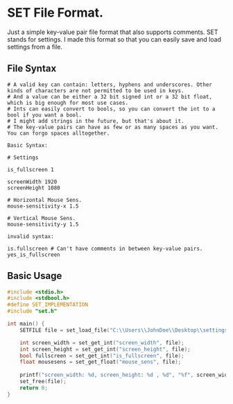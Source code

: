# SET File Format.

Just a simple key-value pair file format that also supports comments.
SET stands for settings. I made this format so that you can easily save and load settings from a file.

## File Syntax

```
# A valid key can contain: letters, hyphens and underscores. Other kinds of characters are not permitted to be used in keys.
# And a value can be either a 32 bit signed int or a 32 bit float, which is big enough for most use cases.
# Ints can easily convert to bools, so you can convert the int to a bool if you want a bool.
# I might add strings in the future, but that's about it.
# The key-value pairs can have as few or as many spaces as you want. You can forgo spaces alltogether.

Basic Syntax:

# Settings

is_fullscreen 1

screenWidth 1920
screenHeight 1080

# Horizontal Mouse Sens.
mouse-sensitivity-x 1.5

# Vertical Mouse Sens.
mouse-sensitivity-y 1.5

invalid syntax:

is.fullscreen # Can't have comments in between key-value pairs. yes_is_fullscreen
```

## Basic Usage
```C
#include <stdio.h>
#include <stdbool.h>
#define SET_IMPLEMENTATION
#include "set.h"

int main() {
    SETFILE file = set_load_file("C:\\Users\\JohnDoe\\Desktop\\settings.set");

    int screen_width = set_get_int("screen_width", file);
	int screen_height = set_get_int("screen_height", file);
    bool fullscreen = set_get_int("is_fullscreen", file);
	float mousesens = set_get_float("mouse_sens", file);
	
    printf("screen_width: %d, screen_height: %d , %d", "%f", screen_width, screen_height, fullscreen, mousesens);
    set_free(file);
	return 0;
}
```
